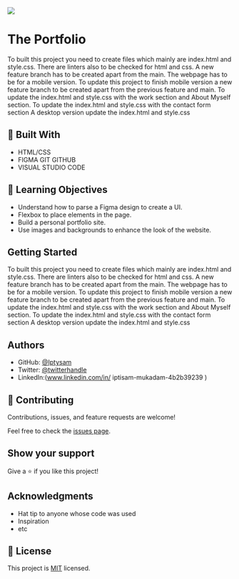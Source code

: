 ![](https://img.shields.io/badge/Microverse-blueviolet)

# The Portfolio

To built this project you need to create files which mainly are index.html and style.css. There are linters also to be checked for html and css. A new feature branch has to be created apart from the main. The webpage has to be for a mobile version.
To update this project to finish mobile version a new feature branch to be created apart from the previous feature and main.
To update the index.html and style.css with the work section and About Myself section.
To update the index.html and style.css with the contact form section
A desktop version update the index.html and style.css

## :hammer: Built With

- HTML/CSS
- FIGMA GIT GITHUB
- VISUAL STUDIO CODE

## :blue_book: Learning Objectives

- Understand how to parse a Figma design to create a UI.
- Flexbox to place elements in the page.
- Build a personal portfolio site.
- Use images and backgrounds to enhance the look of the website.

## Getting Started

To built this project you need to create files which mainly are index.html and style.css. There are linters also to be checked for html and css. A new feature branch has to be created apart from the main. The webpage has to be for a mobile version.
To update this project to finish mobile version a new feature branch to be created apart from the previous feature and main.
To update the index.html and style.css with the work section and About Myself section.
To update the index.html and style.css with the contact form section
A desktop version update the index.html and style.css


## Authors

- GitHub: [@Iptysam](https://github.com/Iptysam)
- Twitter: [@twitterhandle]()
- LinkedIn:(www.linkedin.com/in/ 
iptisam-mukadam-4b2b39239
)


## 🤝 Contributing

Contributions, issues, and feature requests are welcome!

Feel free to check the [issues page](../../issues/).

## Show your support

Give a ⭐️ if you like this project!

## Acknowledgments

- Hat tip to anyone whose code was used
- Inspiration
- etc

## 📝 License

This project is [MIT](./LICENSE.MD) licensed.
